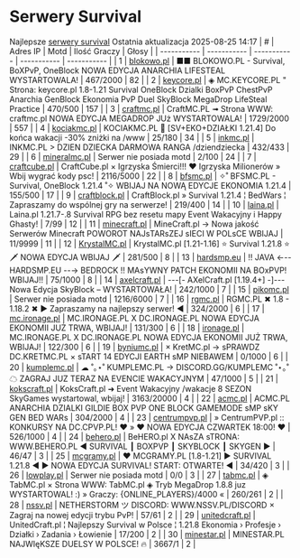 
# Serwery Survival
Najlepsze [serwery survival](https://mcserwery.pl/serwery/minecraft/tryb/Survival)
Ostatnia aktualizacja 2025-08-25 14:17
| # | Adres IP | Motd | Ilość Graczy | Głosy |
| ----------- | ----------- | ----------- | ----------- | ----------- |
| 1 | 	[blokowo.pl](https://mcserwery.pl/serwery/minecraft/98/) | ■■ BLOKOWO.PL - Survival, BoXPvP, OneBlock NOWA EDYCJA ANARCHIA LIFESTEAL WYSTARTOWALA! | 467/2000 | 82 |
| 2 | 	[keycore.pl](https://mcserwery.pl/serwery/minecraft/252/) | ◈ MC.KEYCORE.PL " Strona: keycore.pl 1.8-1.21 Survival OneBlock Dzialki BoxPvP ChestPvP Anarchia GenBlock Ekonomia PvP Duel SkyBlock MegaDrop LifeSteal Practice | 470/500 | 157 |
| 3 | 	[craftmc.pl](https://mcserwery.pl/serwery/minecraft/87/) | CraftMC.PL ➟ Strona WWW: craftmc.pl NOWA EDYCJA MEGADROP JUż WYSTARTOWALA! | 1729/2000 | 557 |
| 4 | 	[kociakmc.pl](https://mcserwery.pl/serwery/minecraft/213/) | KOCIAKMC.PL 🚀 [SV+EKO+DZIAŁKI 1.21.4] Do końca wakacji -30% zniżki na /www | 25/180 | 34 |
| 5 | 	[inkmc.pl](https://mcserwery.pl/serwery/minecraft/15/) | INKMC.PL > DZIEN DZIECKA DARMOWA RANGA /dziendziecka | 432/433 | 29 |
| 6 | 	[mineralmc.pl](https://mcserwery.pl/serwery/minecraft/603/) | Serwer nie posiada motd | 2/100 | 24 |
| 7 | 	[craftcube.pl](https://mcserwery.pl/serwery/minecraft/196/) | CraftCube.pl × Igrzyska Śmierci!!! ♥  Igrzyska Milionerów » Wbij wygrać kody psc! | 2116/5000 | 22 |
| 8 | 	[bfsmc.pl](https://mcserwery.pl/serwery/minecraft/2/) | ✧˚ BFSMC.PL - Survival, OneBlock 1.21.4 ˚✧ WBIJAJ NA NOWĄ EDYCJE EKONOMIA 1.21.4 | 155/500 | 17 |
| 9 | 	[craftblock.pl](https://mcserwery.pl/serwery/minecraft/280/) | CraftBlock.pl » Survival 1.21.4 ¦ BedWars ¦ Zapraszamy do wspólnej gry na serwerze! | 219/400 | 14 |
| 10 | 	[laina.pl](https://mcserwery.pl/serwery/minecraft/165/) | Laina.pl 1.21.7-.8 Survival RPG bez resetu mapy Event Wakacyjny i Happy Ghasty! | 7/99 | 12 |
| 11 | 	[minecraft.pl](https://mcserwery.pl/serwery/minecraft/1059/) | MineCraft.pl → Nowa jakość Serwerów Minecraft POWOROT NAJѕTARѕZEJ ѕIECI W POLѕCE WBIJAJ | 11/9999 | 11 |
| 12 | 	[KrystalMC.pl](https://mcserwery.pl/serwery/minecraft/202/) | KrystalMC.pl [1.21-1.16] ⭐ Survival 1.21.8 ⭐ 🗡 NOWA EDYCJA WBIJAJ 🗡 | 281/500 | 8 |
| 13 | 	[hardsmp.eu](https://mcserwery.pl/serwery/minecraft/621/) | !! JAVA ←-- HARDSMP.EU --→ BEDROCK !! MAѕYWNY PATCH EKONOMII NA BOхPVP! WBIJAJ!! | 75/1000 | 8 |
| 14 | 	[axelcraft.pl](https://mcserwery.pl/serwery/minecraft/223/) | ---[- AXelCraft.pl [1.19.4+] -]---  Nowa Edycja SkyBlock – WYSTARTOWAŁA!  | 242/1000 | 7 |
| 15 | 	[pikomc.pl](https://mcserwery.pl/serwery/minecraft/944/) | Serwer nie posiada motd | 1216/6000 | 7 |
| 16 | 	[rgmc.pl](https://mcserwery.pl/serwery/minecraft/34/) | RGMC.PL ✖ 1.8 - 1.18.2 ✖ ► Zapraszamy na najlepszy serwer! ◄ | 324/2000 | 6 |
| 17 | 	[mc.ironage.pl](https://mcserwery.pl/serwery/minecraft/275/) | MC.IRONAGE.PL X DC.IRONAGE.PL  NOWA EDYCJA EKONOMII JUŻ TRWA, WBIJAJ! | 131/300 | 6 |
| 18 | 	[ironage.pl](https://mcserwery.pl/serwery/minecraft/741/) | MC.IRONAGE.PL X DC.IRONAGE.PL  NOWA EDYCJA EKONOMII JUŻ TRWA, WBIJAJ! | 122/300 | 6 |
| 19 | 	[byniumc.pl](https://mcserwery.pl/serwery/minecraft/157/) | × KretMC.pl → sPRAWDZ DC.KRETMC.PL  × sTART 14 EDYCJI EARTH sMP NIEBAWEM | 0/1000 | 6 |
| 20 | 	[kumplemc.pl](https://mcserwery.pl/serwery/minecraft/421/) | ☁ ˚｡⋆˚ KUMPLEMC.PL → DISCORD.GG/KUMPLEMC  ˚⋆｡˚ ☁  ZAGRAJ JUZ TERAZ NA EVENCIE WAKACYJNYM | 47/1000 | 5 |
| 21 | 	[kokscraft.pl](https://mcserwery.pl/serwery/minecraft/1/) | KoksCraft.pl ➜ Event Wakacyjny /wakacje 8 SEZON SkyGames wystartowal, wbijaj! | 3163/20000 | 4 |
| 22 | 	[acmc.pl](https://mcserwery.pl/serwery/minecraft/220/) |  ACMC.PL ANARCHIA DZIALKI GILDIE BOX PVP  ONE BLOCK GAMEMODE sMP sKY GEN BED WARs | 304/2000 | 4 |
| 23 | 	[centrumpvp.pl](https://mcserwery.pl/serwery/minecraft/332/) | » CentrumPVP.pl :: KONKURSY NA DC.CPVP.PL! ❤ » ❤ NOWA EDYCJA CZWARTEK 18:00! ❤ | 526/1000 | 4 |
| 24 | 	[behero.pl](https://mcserwery.pl/serwery/minecraft/117/) | BeHERO.pl X NAsZA sTRONA: WWW.BEHERO.PL  ◄ SURVIVAL ┃ BOXPVP ┃ SKYBLOCK ┃ SKYGEN ► | 46/47 | 3 |
| 25 | 	[mcgramy.pl](https://mcserwery.pl/serwery/minecraft/197/) | ❤ MCGRAMY.PL [1.8-1.21] ▶ SURVIVAL 1.21.8 ◀  ▶ NOWA EDYCJA SURVIVAL!  START: OTWARTE! ◀ | 34/420 | 3 |
| 26 | 	[lowplay.pl](https://mcserwery.pl/serwery/minecraft/378/) | Serwer nie posiada motd | 0/0 | 3 |
| 27 | 	[tabmc.pl](https://mcserwery.pl/serwery/minecraft/3/) | ◈ TabMC.pl × Strona WWW: TabMC.pl  ◈ Tryb MegaDrop 1.8.8 juz WYSTARTOWAL! :) » Graczy: {ONLINE_PLAYERS}/4000 « | 260/261 | 2 |
| 28 | 	[nssv.pl](https://mcserwery.pl/serwery/minecraft/4/) | NETHERSTORM ツ DISCORD: WWW.NSSV.PL/DISCORD  × Zagraj na nowej edycji trybu PvP! | 57/61 | 2 |
| 29 | 	[unitedcraft.pl](https://mcserwery.pl/serwery/minecraft/11/) | UnitedCraft.pl ¦ Najlepszy Survival w Polsce ¦ 1.21.8 Ekonomia › Profesje › Działki › Zadania › Łowienie | 17/200 | 2 |
| 30 | 	[minestar.pl](https://mcserwery.pl/serwery/minecraft/23/) | MINESTAR.PL NAJWIęKSZE DUELSY W POLSCE! 🔥 | 3667/1 | 2 |
